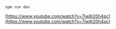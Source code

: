 `npm run dev`

[https://www.youtube.com/watch?v=7iw8j20h4pc](https://www.youtube.com/watch?v=7iw8j20h4pc)
